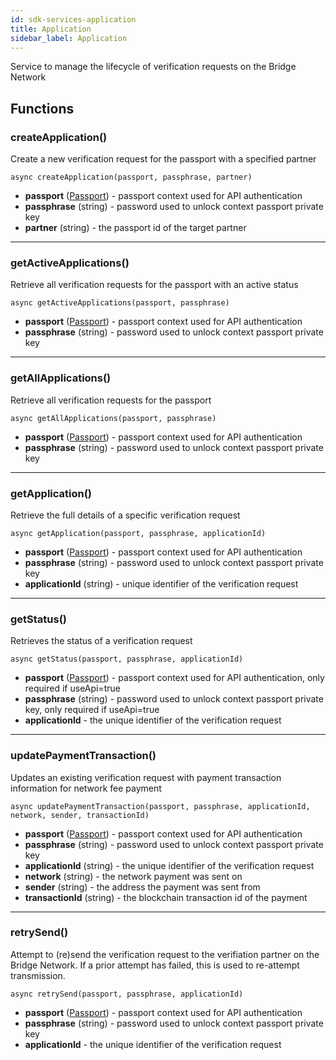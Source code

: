 ```yaml
---
id: sdk-services-application
title: Application
sidebar_label: Application
---
```

Service to manage the lifecycle of verification requests on the Bridge Network

## Functions
### createApplication()
Create a new verification request for the passport with a specified partner
```
async createApplication(passport, passphrase, partner)
```
- **passport** (<a href='sdk-models-passport'>Passport</a>) - passport context used for API authentication
- **passphrase** (string) - password used to unlock context passport private key
- **partner** (string) - the passport id of the target partner

---

### getActiveApplications()
Retrieve all verification requests for the passport with an active status
```
async getActiveApplications(passport, passphrase)
```
- **passport** (<a href='sdk-models-passport'>Passport</a>) - passport context used for API authentication
- **passphrase** (string) - password used to unlock context passport private key

---

### getAllApplications()
Retrieve all verification requests for the passport
```
async getAllApplications(passport, passphrase)
```
- **passport** (<a href='sdk-models-passport'>Passport</a>) - passport context used for API authentication
- **passphrase** (string) - password used to unlock context passport private key

---

### getApplication()
Retrieve the full details of a specific verification request
```
async getApplication(passport, passphrase, applicationId)
```
- **passport** (<a href='sdk-models-passport'>Passport</a>) - passport context used for API authentication
- **passphrase** (string) - password used to unlock context passport private key
- **applicationId** (string) - unique identifier of the verification request

---

### getStatus()
Retrieves the status of a verification request
```
async getStatus(passport, passphrase, applicationId)
```
- **passport** (<a href='sdk-models-passport'>Passport</a>) - passport context used for API authentication, only required if useApi=true
- **passphrase** (string) - password used to unlock context passport private key, only required if useApi=true
- **applicationId** - the unique identifier of the verification request

---

### updatePaymentTransaction()
Updates an existing verification request with payment transaction information for network fee payment
```
async updatePaymentTransaction(passport, passphrase, applicationId, network, sender, transactionId)
```
- **passport** (<a href='sdk-models-passport'>Passport</a>) - passport context used for API authentication
- **passphrase** (string) - password used to unlock context passport private key
- **applicationId** (string) - the unique identifier of the verification request
- **network** (string) - the network payment was sent on
- **sender** (string) - the address the payment was sent from
- **transactionId** (string) - the blockchain transaction id of the payment

---

### retrySend()
Attempt to (re)send the verification request to the verifiation partner on the Bridge Network.  If a prior attempt has failed, this is used to re-attempt transmission.
```
async retrySend(passport, passphrase, applicationId)
```
- **passport** (<a href='sdk-models-passport'>Passport</a>) - passport context used for API authentication
- **passphrase** (string) - password used to unlock context passport private key
- **applicationId** - the unique identifier of the verification request
